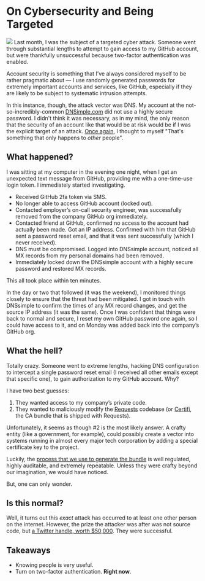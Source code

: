 # On Cybersecurity and Being Targeted

 ![](http://images.squarespace-cdn.com/content/v1/665498111876725f7613f1e6/1719666485721-LW2FU5FXYFNYGV55O5SE/6079b-e0fbe-image-asset.jpeg)![]()   Last month, I was the subject of a targeted cyber attack. Someone went through substantial lengths to attempt to gain access to my GitHub account, but were thankfully unsuccessful because two\-factor authentication was enabled. 

 Account security is something that I’ve always considered myself to be rather pragmatic about — I use randomly generated passwords for extremely important accounts and services, like GitHub, especially if they are likely to be subject to systematic intrusion attempts. 

 In this instance, though, the attack vector was DNS. My account at the not\-so\-incredibly\-common [DNSimple.com](https://dnsimple.com/r/125ca47dda0551) did not use a highly secure password. I didn't think it was necessary, as in my mind, the only reason that the security of an account like that would be at risk would be if I was the explicit target of an attack. [Once again](/essays/2016-01-mentalhealtherror_an_exception_occurred), I thought to myself "That's something that only happens to *other* people".

 ## What happened?

 I was sitting at my computer in the evening one night, when I get an unexpected text message from GitHub, providing me with a one\-time\-use login token. I immediately started investigating. 

 * Received GitHub 2fa token via SMS.
* No longer able to access GitHub account (locked out).
* Contacted employer’s on\-call security engineer, was successfully removed from the company GitHub org immediately.
* Contacted friend at GitHub, confirmed no access to the account had actually been made. Got an IP address. Confirmed with him that GitHub sent a password reset email, and that it was sent successfully (which I never received).
* DNS must be compromised. Logged into DNSsimple account, noticed all MX records from my personal domains had been removed.
* Immediately locked down the DNSsimple account with a highly secure password and restored MX records.

 This all took place within ten minutes. 

 In the day or two that followed (it was the weekend), I monitored things closely to ensure that the threat had been mitigated. I got in touch with DNSsimple to confirm the times of any MX record changes, and get the source IP address (it was the same). Once I was confident that things were back to normal and secure, I reset my own GitHub password one again, so I could have access to it, and on Monday was added back into the company’s GitHub org. 

 ## What the hell?

 Totally crazy. Someone went to extreme lengths, hacking DNS configuration to intercept a single password reset email (I received all other emails except that specific one), to gain authorization to my GitHub account. Why?

 I have two best guesses: 

 1. They wanted access to my company’s private code.
2. They wanted to maliciously modify the [Requests](https://github.com/kennethreitz/requests) codebase (or [Certifi](https://github.com/certifi), the CA bundle that is shipped with Requests).

 Unfortunately, it seems as though \#2 is the most likely answer. A crafty entity (like a government, for example), could possibly create a vector into systems running in almost every major tech corporation by adding a special certificate key to the project. 

 Luckily, the [process that we use to generate the bundle](https://mkcert.org) is well regulated, highly auditable, and extremely repeatable. Unless they were crafty beyond our imagination, we would have noticed.

 But, one can only wonder. 

 ## Is this normal?

 Well, it turns out this *exact* attack has occurred to at least one other person on the internet. However, the prize the attacker was after was not source code, but [a Twitter handle, worth $50,000](http://medium.com/@N/how-i-lost-my-50-000-twitter-username-24eb09e026dd#.wdggeyn2b%5D). They were successful. 

 ## Takeaways

 * Knowing people is very useful.
* Turn on two\-factor authentication. **Right now**.
